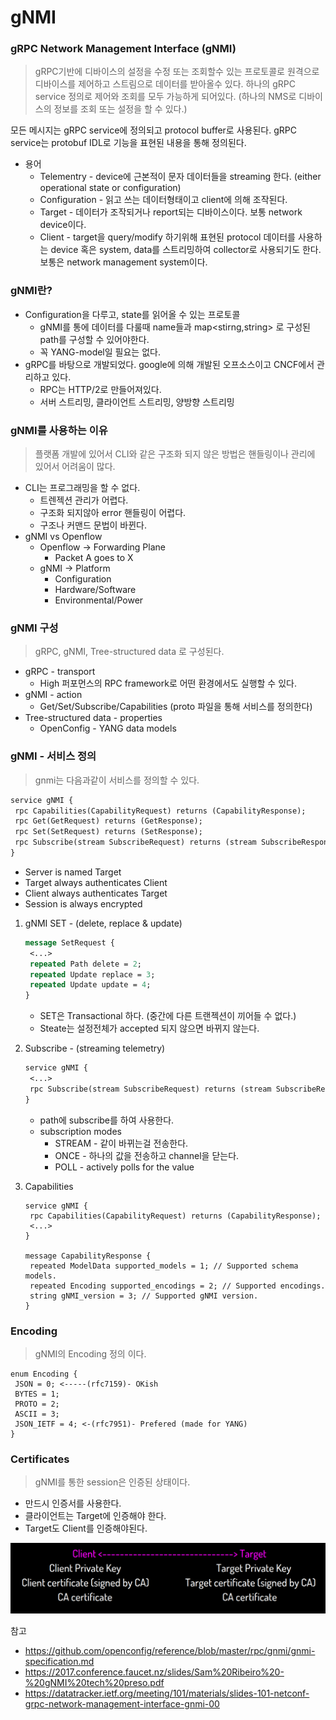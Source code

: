 # gNMI



### gRPC Network Management Interface (gNMI)

> gRPC기반에 디바이스의 설정을 수정 또는 조회할수 있는 프로토콜로 원격으로 디바이스를 제어하고 스트림으로 데이터를 받아올수 있다. 하나의 gRPC service 정의로 제어와 조회를 모두 가능하게 되어있다. (하나의 NMS로 디바이스의 정보를 조회 또는 설정을 할 수 있다.)



모든 메시지는 gRPC service에 정의되고 protocol buffer로 사용된다. gRPC service는 protobuf IDL로 기능을 표현된 내용을 통해 정의된다. 



- 용어
  - Telementry - device에 근본적이 문자 데이터들을 streaming 한다. (either operational state or configuration)
  - Configuration - 읽고 쓰는 데이터형태이고 client에 의해 조작된다.
  - Target - 데이터가 조작되거나 report되는 디바이스이다. 보통 network device이다.
  - Client - target을 query/modify 하기위해 표현된 protocol 데이터를 사용하는 device 혹은 system, data를 스트리밍하여 collector로 사용되기도 한다. 보통은 network management system이다.



### gNMI란?

- Configuration을 다루고, state를 읽어올 수 있는 프로토콜
  - gNMI를 통에 데이터를 다룰때 name들과 map<stirng,string> 로 구성된 path를 구성할 수 있어야한다.
  - 꼭 YANG-model일 필요는 없다.
- gRPC를 바탕으로 개발되었다. google에 의해 개발된 오프소스이고 CNCF에서 관리하고 있다.
  - RPC는 HTTP/2로 만들어져있다.
  - 서버 스트리밍, 클라이언트 스트리밍, 양방향 스트리밍





### gNMI를 사용하는 이유

> 플랫폼 개발에 있어서 CLI와 같은 구조화 되지 않은 방법은 핸들링이나 관리에 있어서 어려움이 많다.

- CLI는 프로그래밍을 할 수 없다.
  - 트렌젝션 관리가 어렵다.
  - 구조화 되지않아 error 핸들링이 어렵다.
  - 구조나 커맨드 문법이 바뀐다.
- gNMI vs Openflow
  - Openflow -> Forwarding Plane
    - Packet A goes to X
  - gNMI -> Platform
    - Configuration
    - Hardware/Software
    - Environmental/Power





### gNMI 구성

> gRPC, gNMI, Tree-structured data 로 구성된다.

- gRPC - transport
  - High 퍼포먼스의 RPC framework로 어떤 환경에서도 실행할 수 있다.
- gNMI - action
  - Get/Set/Subscribe/Capabilities (proto 파일을 통해 서비스를 정의한다)
- Tree-structured data - properties
  - OpenConfig - YANG data models





### gNMI - 서비스 정의

> gnmi는 다음과같이 서비스를 정의할 수 있다.

```protobuf
service gNMI {
 rpc Capabilities(CapabilityRequest) returns (CapabilityResponse);
 rpc Get(GetRequest) returns (GetResponse);
 rpc Set(SetRequest) returns (SetResponse);
 rpc Subscribe(stream SubscribeRequest) returns (stream SubscribeResponse);
}
```

- Server is named Target
- Target always authenticates Client
- Client always authenticates Target
- Session is always encrypted





1. gNMI SET - (delete, replace & update)

   ```protobuf
   message SetRequest {
    <...>
    repeated Path delete = 2;
    repeated Update replace = 3;
    repeated Update update = 4;
   }
   ```

   - SET은 Transactional 하다. (중간에 다른 트랜젝션이 끼어들 수 없다.)
   - Steate는 설정전체가 accepted 되지 않으면 바뀌지 않는다.



2. Subscribe - (streaming telemetry)

   ```protobuf
   service gNMI {
    <...>
    rpc Subscribe(stream SubscribeRequest) returns (stream SubscribeResponse);
   }
   ```

   - path에 subscribe를 하여 사용한다.
   - subscription modes
     - STREAM - 같이 바뀌는걸 전송한다.
     - ONCE - 하나의 값을 전송하고 channel을 닫는다.
     - POLL - actively polls for the value



3. Capabilities

   ```
   service gNMI {
    rpc Capabilities(CapabilityRequest) returns (CapabilityResponse);
    <...>
   }
   
   message CapabilityResponse {
    repeated ModelData supported_models = 1; // Supported schema models.
    repeated Encoding supported_encodings = 2; // Supported encodings.
    string gNMI_version = 3; // Supported gNMI version.
   }
   ```





### Encoding

> gNMI의 Encoding 정의 이다.

```
enum Encoding {
 JSON = 0; <-----(rfc7159)- OKish
 BYTES = 1;
 PROTO = 2;
 ASCII = 3;
 JSON_IETF = 4; <-(rfc7951)- Prefered (made for YANG)
}
```





### Certificates

> gNMI를 통한 session은 인증된 상태이다.

- 만드시 인증서를 사용한다.
- 클라이언트는 Target에 인증해야 한다.
- Target도 Client를 인증해야된다.



![스크린샷 2021-11-02 오후 1.36.47](doc/img1.png)





























참고

- https://github.com/openconfig/reference/blob/master/rpc/gnmi/gnmi-specification.md
- https://2017.conference.faucet.nz/slides/Sam%20Ribeiro%20-%20gNMI%20tech%20preso.pdf
- https://datatracker.ietf.org/meeting/101/materials/slides-101-netconf-grpc-network-management-interface-gnmi-00